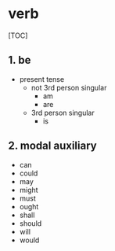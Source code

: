 # verb

<style>
  h1 {
    counter-reset: h2
  }
  h2:before {
    counter-increment: h2;
    content: counter(h2) ". "
  }
</style>

[TOC]

## be

+ present tense
  + not 3rd person singular
    + am
    + are
  + 3rd person singular
    + is

## modal auxiliary

+ can
+ could
+ may
+ might
+ must
+ ought
+ shall
+ should
+ will
+ would
